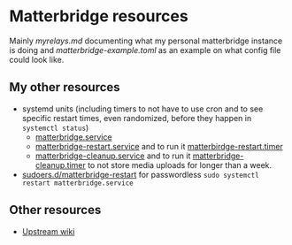 # Matterbridge resources

Mainly *myrelays.md* documenting what my personal matterbridge instance is
doing and *matterbridge-example.toml* as an example on what config file
could look like.

## My other resources
* systemd units (including timers to not have to use cron and to see specific
  restart times, even randomized, before they happen in `systemctl status`)
  * [matterbridge.service](https://gitea.blesmrt.net/mikaela/shell-things/src/branch/master/etc/systemd/system/matterbridge.service)
  * [matterbridge-restart.service](https://gitea.blesmrt.net/mikaela/shell-things/src/branch/master/etc/systemd/system/matterbridge-restart.service) and to run it [matterbirdge-restart.timer](https://gitea.blesmrt.net/mikaela/shell-things/src/branch/master/etc/systemd/system/matterbridge-restart.timer)
  * [matterbridge-cleanup.service](https://gitea.blesmrt.net/mikaela/shell-things/src/branch/master/etc/systemd/system/matterbridge-cleanup.service) and to run it [matterbridge-cleanup.timer](https://gitea.blesmrt.net/mikaela/shell-things/src/branch/master/etc/systemd/system/matterbridge-cleanup.timer)
    to not store media uploads for longer than a week.
* [sudoers.d/matterbridge-restart](https://gitea.blesmrt.net/mikaela/shell-things/src/branch/master/etc/sudoers.d/restart-matterbridge)
  for passwordless `sudo systemctl restart matterbridge.service`

## Other resources

* [Upstream wiki](https://github.com/42wim/matterbridge/wiki/)
